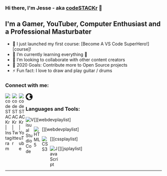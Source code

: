 ### Hi there, I'm Jesse - aka [codeSTACKr][website] 👋

## I'm a Gamer, YouTuber, Computer Enthusiast and a Professional Masturbater

- 🔭 I just launched my first course: [Become A VS Code SuperHero!][course]!
- 🌱 I’m currently learning everything 🤣
- 👯 I’m looking to collaborate with other content creators
- 🥅 2020 Goals: Contribute more to Open Source projects
- ⚡ Fun fact: I love to draw and play guitar / drums

### Connect with me:

[<img align="left" alt="codeSTACKr | Instagram" width="22px" src="https://cdn.jsdelivr.net/npm/simple-icons@v3/icons/instagram.svg" />][instagram]
[<img align="left" alt="codeSTACKr | Twitter" width="22px" src="https://cdn.jsdelivr.net/npm/simple-icons@v3/icons/twitter.svg" />][twitter]
[<img align="left" alt="codeSTACKr | YouTube" width="22px" src="https://cdn.jsdelivr.net/npm/simple-icons@v3/icons/youtube.svg" />][youtube]
[<img align="left" alt="codeSTACKr.com" width="22px" src="https://raw.githubusercontent.com/iconic/open-iconic/master/svg/globe.svg" />][website]

<br />

### Languages and Tools:

[<img align="left" alt="Visual Studio Code" width="26px" src="" />][webdevplaylist]

[<img align="left" alt="HTML5" width="26px" src="" />][webdevplaylist]

[<img align="left" alt="CSS3" width="26px" src="" />][cssplaylist]


[<img align="left" alt="JavaScript" width="26px" src="" />][jsplaylist]

<br />
<br />

---

[instagram]: https://instagram.com/codeSTACKr
[twitter]: https://twitter.com/codeSTACKr
[website]: https://codeSTACKr.com
[youtube]: https://youtube.com/codeSTACKr
